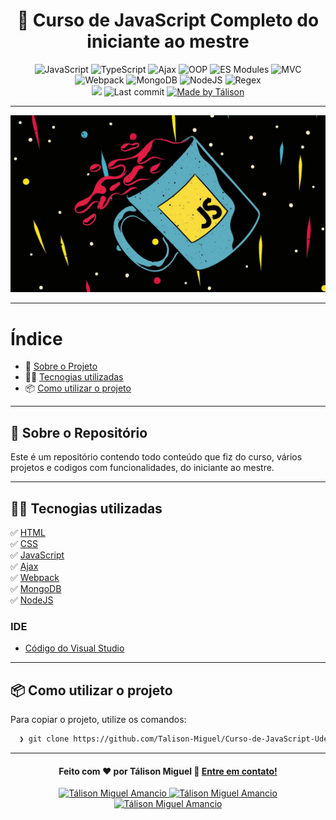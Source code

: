 <h1 align="center">
 📘 Curso de JavaScript Completo do iniciante ao mestre
</h1>

<p align="center"> 
  <img alt="JavaScript" src="https://img.shields.io/badge/JavaScript(ES6)-%20%E2%9C%94%20-%23FFD700">
  <img alt="TypeScript" src="https://img.shields.io/badge/JavaScript-%20%E2%9C%94%20-%23FFD700">
  <img alt="Ajax" src="https://img.shields.io/badge/Ajax-%20%E2%9C%94%20-%23FFD720">
  <img alt="OOP" src="https://img.shields.io/badge/OOP-%20%E2%9C%94%20-%23FFD730">
  <img alt="ES Modules" src="https://img.shields.io/badge/ES%20Modules-%20%E2%9C%94%20-%23FFD750">
  <img alt="MVC" src="https://img.shields.io/badge/MVC-%20%E2%9C%94%20-%23FFD740">
 
 
  <br>
 
 
  <img alt="Webpack" src="https://img.shields.io/badge/Webpack-%20%E2%9C%94%20-blue">
  <img alt="MongoDB" src="https://img.shields.io/badge/MongoDB-%20%E2%9C%94%20-blue">
  <img alt="NodeJS" src="https://img.shields.io/badge/NodeJS-%20%E2%9C%94%20-blue">
  <img alt="Regex" src="https://img.shields.io/badge/Regex-%20%E2%9C%94%20-blue">

 
  <br>
  
 
  <img src="https://img.shields.io/badge/code%20quality-A-green"/>
  <img alt="Last commit" src="https://img.shields.io/badge/last%20commit-december-green">
  <a href="https://www.linkedin.com/in/t%C3%A1lison-miguel/">
    <img alt="Made by Tálison" src="https://img.shields.io/badge/made%20by-talison-red">
  </a>
 
</p>

---

<p align="center">
  <img alt="Imagem da Aplicação" src="img.jpg" />
</p>

---

#  Índice

- :rocket: [Sobre o Projeto](#rocket-sobre-o-projeto)
- 👨‍💻️ [Tecnogias utilizadas](#%EF%B8%8F-tecnogias-utilizadas)
- 📦️ [Como utilizar o projeto](#%EF%B8%8F-como-utilizar-o-projeto)
---

## :rocket: Sobre o Repositório

Este é um repositório contendo todo conteúdo que fiz do curso, vários projetos e codigos com funcionalidades, do iniciante ao mestre.

---

## 👨‍💻️ Tecnogias utilizadas

✅ [ HTML ](https://developer.mozilla.org/pt-BR/docs/Web/HTML) <br/>
✅ [ CSS ](https://developer.mozilla.org/pt-BR/docs/Web/CSS) <br/>
✅ [ JavaScript ](https://developer.mozilla.org/pt-BR/docs/Web/JavaScript) <br/>
✅ [ Ajax ](https://developer.mozilla.org/pt-BR/docs/Web/Guide/AJAX) <br/>
✅ [ Webpack ](https://webpack.js.org/) <br/>
✅ [ MongoDB ](https://www.mongodb.com/pt-br) <br/>
✅ [ NodeJS ](https://nodejs.org/en/) <br/>

###  IDE

  - [ Código do Visual Studio ](https://code.visualstudio.com/)

---

## 📦️ Como utilizar o projeto

Para copiar o projeto, utilize os comandos:

```bash
  ❯ git clone https://github.com/Talison-Miguel/Curso-de-JavaScript-Udemy.git
```

---

<h4 align="center">
  Feito com ❤️ por Tálison Miguel 👋️ <a href="mailto:talisonmiguel84@gmail.com">Entre em contato!</a>
</h4>

<p align="center">

  <a href="https://www.linkedin.com/in/t%C3%A1lison-miguel/">
    <img alt="Tálison Miguel Amancio" src="https://img.shields.io/badge/LinkedIn-Tálison_Miguel-0e76a8?style=flat&logoColor=white&logo=linkedin">
  </a>
  <a href="https://www.facebook.com/profile.php?id=100009099058734">
    <img alt="Tálison Miguel Amancio" src="https://img.shields.io/badge/Facebook-Tálison_Miguel-1778F2?style=flat&logoColor=white&logo=facebook">
  </a>
  <a href="https://www.instagram.com/talison_miguel_00/">
    <img alt="Tálison Miguel Amancio" src="https://img.shields.io/badge/Instagram-@talison__miguel__00-833AB4?style=flat&logoColor=white&logo=instagram">
  </a>
  
</p>


